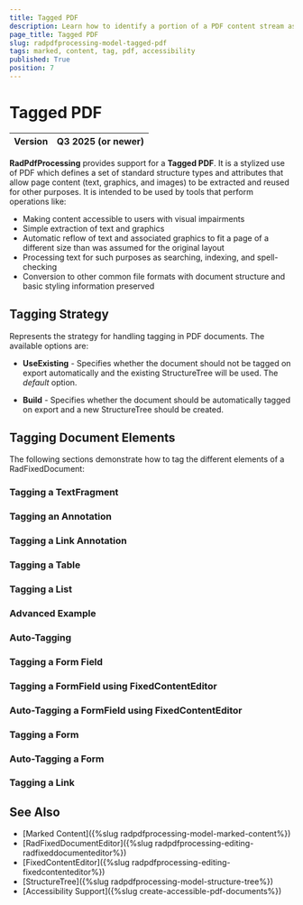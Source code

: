 ```yaml
---
title: Tagged PDF
description: Learn how to identify a portion of a PDF content stream as a marked-content element with the PdfProcessing library.
page_title: Tagged PDF
slug: radpdfprocessing-model-tagged-pdf
tags: marked, content, tag, pdf, accessibility
published: True
position: 7
---
```


# Tagged PDF

|Version|**Q3 2025** (or newer)|
|----|----|

**RadPdfProcessing** provides support for a **Tagged PDF**. It is a stylized use of PDF which defines a set of standard structure types and attributes that allow page content (text, graphics, and images) to be extracted and reused for other purposes. It is intended to be used by tools that perform operations like:

* Making content accessible to users with visual impairments
* Simple extraction of text and graphics
* Automatic reflow of text and associated graphics to fit a page of a different size than was assumed for the original layout 
* Processing text for such purposes as searching, indexing, and spell-checking 
* Conversion to other common file formats with document structure and basic styling information preserved

## Tagging Strategy 

Represents the strategy for handling tagging in PDF documents. The available options are:

* **UseExisting** - Specifies whether the document should not be tagged on export automatically and the existing StructureTree will be used. The *default* option.

* **Build** - Specifies whether the document should be automatically tagged on export and a new StructureTree should be created.

## Tagging Document Elements

The following sections demonstrate how to tag the different elements of a RadFixedDocument:

### Tagging a TextFragment

<snippet id='libraries-pdf-tagged-pdf-text-fragment'/>

### Tagging an Annotation 

<snippet id='libraries-pdf-tagged-pdf-annotation'/>

### Tagging a Link Annotation 

<snippet id='libraries-pdf-tag-link-annotation'/>

### Tagging a Table

<snippet id='libraries-pdf-tagged-pdf-table'/>

### Tagging a List

<snippet id='libraries-pdf-tagged-pdf-list'/>

### Advanced Example

<snippet id='libraries-pdf-tagged-pdf-advanced'/>

### Auto-Tagging 

<snippet id='libraries-pdf-tagged-pdf-auto-tagging'/>

### Tagging a Form Field

<snippet id='libraries-pdf-tagged-pdf-form-field'/>

### Tagging a FormField using FixedContentEditor

<snippet id='libraries-pdf-tagged-pdf-form-field-with-fixed-content-editor'/>

### Auto-Tagging a FormField using FixedContentEditor

<snippet id='libraries-pdf-tagged-pdf-form-field-with-fixed-content-editor-auto-tagging'/>

### Tagging a Form

<snippet id='libraries-pdf-tagged-pdf-form'/>

### Auto-Tagging a Form

<snippet id='libraries-pdf-tagged-pdf-form-auto-tagging'/>

### Tagging a Link

<snippet id='libraries-pdf-tagged-pdf-link'/>

## See Also

 * [Marked Content]({%slug radpdfprocessing-model-marked-content%})
 * [RadFixedDocumentEditor]({%slug radpdfprocessing-editing-radfixeddocumenteditor%})
 * [FixedContentEditor]({%slug radpdfprocessing-editing-fixedcontenteditor%}) 
 * [StructureTree]({%slug radpdfprocessing-model-structure-tree%})
 * [Accessibility Support]({%slug create-accessible-pdf-documents%})
